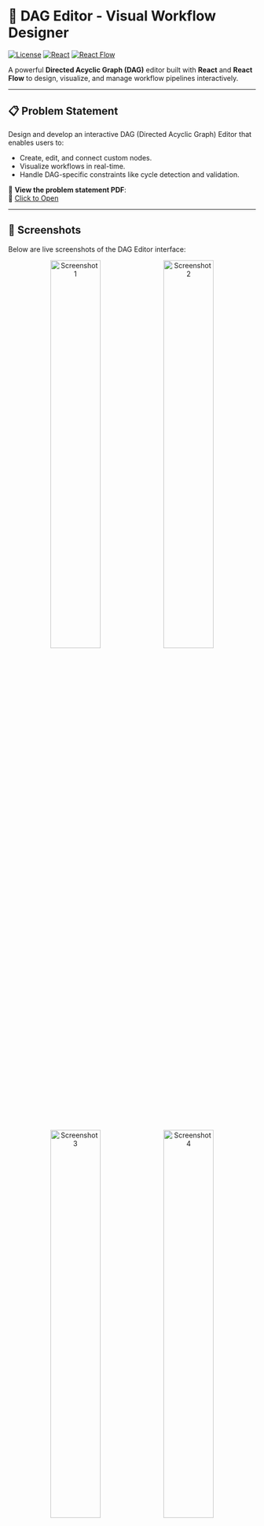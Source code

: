 # 🚀 DAG Editor - Visual Workflow Designer

[![License](https://img.shields.io/badge/license-MIT-blue.svg)](LICENSE)
[![React](https://img.shields.io/badge/react-%2320232a.svg?logo=react)](https://reactjs.org/)
[![React Flow](https://img.shields.io/badge/react%20flow-%2361DAFB.svg?logo=react)](https://reactflow.dev/)

A powerful **Directed Acyclic Graph (DAG)** editor built with **React** and **React Flow** to design, visualize, and manage workflow pipelines interactively.

---

## 📋 Problem Statement

Design and develop an interactive DAG (Directed Acyclic Graph) Editor that enables users to:
- Create, edit, and connect custom nodes.
- Visualize workflows in real-time.
- Handle DAG-specific constraints like cycle detection and validation.

📄 **View the problem statement PDF**:  
🔗 [Click to Open](https://drive.google.com/file/d/10mTmic435GnrSVxH-69gYt9JGHTvcR4w/view?usp=sharing)

---

## 📸 Screenshots

Below are live screenshots of the DAG Editor interface:

<p align="center">
  <img src="https://drive.google.com/uc?id=1pB_y3INyDIzjeCQ7_EqXYW2BX1F8m0Jt" alt="Screenshot 1" width="45%" />
  <img src="https://drive.google.com/uc?id=1WwRWnzqV1mg0N6LNAprMqrIXS1jm_3Wy" alt="Screenshot 2" width="45%" />
</p>

<p align="center">
  <img src="https://drive.google.com/uc?id=1pB_y3INyDIzjeCQ7_EqXYW2BX1F8m0Jt" alt="Screenshot 3" width="45%" />
  <img src="https://drive.google.com/uc?id=1WwRWnzqV1mg0N6LNAprMqrIXS1jm_3Wy" alt="Screenshot 4" width="45%" />
</p>

---

## 📹 Demo Video

Here is a complete walkthrough of the DAG Editor project in action:

<div align="center">
  <iframe src="https://drive.google.com/file/d/1MNcKcnVhhF22zehhphNC77n-9amr277P/preview" 
          width="640" height="360" allow="autoplay" allowfullscreen></iframe>
</div>

---

## 🌐 Live Deployment (Coming Soon)

Once deployed, the Vercel live link will be updated here.

---

## 🚀 Features

### 🔧 Node Management
- Add nodes via prompt input
- Enforce unique node names to avoid conflicts
- Support for various node types: input, process, output

### 🔁 Edge & Graph Control
- Connect nodes with validation
- Prevent circular dependencies
- Undo/Redo and delete nodes and edges

### 🧭 Layout & Visualization
- Zoom, pan, and auto-layout support
- View graph structure as JSON
- Dynamic updates on changes

---

## 🛠 Tech Stack

| Category        | Technologies                          |
|-----------------|---------------------------------------|
| **Frontend**    | React, React Flow, Dagre.js           |
| **State**       | Context API, Custom Reducers          |
| **Styling**     | CSS Modules, Responsive Design        |
| **UI/UX**       | DALL·E (Visual Assets), React Icons   |
| **Deployment**  | Vercel                                |

---

## 🧩 Architectural Decisions

- **React Flow** is used for rendering and managing graph visuals.
- **Custom context + reducers** for handling graph state (nodes, edges, validations).
- **Unique node enforcement** to prevent semantic confusion.
- Modular component design ensures maintainability and scalability.
- **Dagre layout** improves graph clarity via automatic node positioning.

---

## 🐞 Challenges Faced

1. **Cycle Detection**  
   Ensuring the graph remains acyclic was a major logic hurdle. Circular dependencies had to be prevented both during manual and programmatic edge connections.

2. **Unique Node Names**  
   Initially, nodes with identical names were allowed, creating ambiguity in edge logic. Solved by validating unique IDs and labels before node creation.

3. **Graph Lifecycle Issues**  
   During updates and deletions, syncing node positions and maintaining graph integrity required careful use of React Flow hooks and reducer-based updates.

4. **Visual Design & UX**  
   Achieving a clean UI took iterations. Styling needed to adapt well for various screen sizes and devices. DALL·E and design inspiration helped polish the visuals.

---

## 📦 Installation & Setup

To run the project locally:

### 1. Clone the repository
```bash
git clone https://github.com/yourusername/dag-editor.git
cd dag-editor
